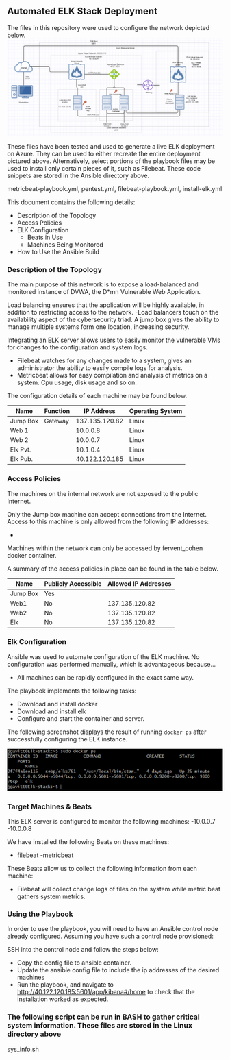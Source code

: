 ## Automated ELK Stack Deployment

The files in this repository were used to configure the network depicted below.
![](Images/network_diagram.PNG)

These files have been tested and used to generate a live ELK deployment on Azure. They can be used to either recreate the entire deployment pictured above. Alternatively, select portions of the playbook files may be used to install only certain pieces of it, such as Filebeat. These code snippets are stored in the Ansible directory above.
 
 
  metricbeat-playbook.yml,
  pentest.yml,
  filebeat-playbook.yml,
  install-elk.yml

This document contains the following details:

- Description of the Topology
- Access Policies
- ELK Configuration
  - Beats in Use
  - Machines Being Monitored
- How to Use the Ansible Build

### Description of the Topology

The main purpose of this network is to expose a load-balanced and monitored instance of DVWA, the D*mn Vulnerable Web Application.

Load balancing ensures that the application will be highly available, in addition to restricting access to the network.
-Load balancers touch on the availability aspect of the cybersecurity triad. A jump box gives the ability to manage multiple systems form one location, increasing security.

Integrating an ELK server allows users to easily monitor the vulnerable VMs for changes to the configuration and system logs.

- Filebeat watches for any changes made to a system, gives an administrator the ability to easily compile logs for analysis.
- Metricbeat allows for easy compilation and analysis of metrics on a system. Cpu usage, disk usage and so on.

The configuration details of each machine may be found below.

| Name     | Function | IP Address    | Operating System |
|----------|----------|---------------|------------------|
| Jump Box | Gateway  |137.135.120.82 | Linux            |
| Web 1    |          | 10.0.0.8      | Linux            |
| Web 2    |          | 10.0.0.7      | Linux            |
| Elk Pvt. |          | 10.1.0.4      | Linux            |
| Elk Pub. |          | 40.122.120.185| Linux                 |

### Access Policies

The machines on the internal network are not exposed to the public Internet.

Only the Jump box machine can accept connections from the Internet. Access to this machine is only allowed from the following IP addresses:

- <Home ip address>

Machines within the network can only be accessed by fervent_cohen docker container.

A summary of the access policies in place can be found in the table below.

| Name     | Publicly Accessible | Allowed IP Addresses |
|----------|---------------------|----------------------|
| Jump Box | Yes                 |   <Home ip address>  |
| Web1     | No                  |   137.135.120.82     |
| Web2     | No                  |   137.135.120.82     |
| Elk      | No                  |   137.135.120.82     |

### Elk Configuration

Ansible was used to automate configuration of the ELK machine. No configuration was performed manually, which is advantageous because...

- All machines can be rapidly configured in the exact same way.

The playbook implements the following tasks:

- Download and install docker
- Download and install elk
- Configure and start the container and server.

The following screenshot displays the result of running `docker ps` after successfully configuring the ELK instance.

![](Images/docker_ps_output.png)

### Target Machines & Beats

This ELK server is configured to monitor the following machines:
-10.0.0.7
-10.0.0.8

We have installed the following Beats on these machines:

- filebeat
-metricbeat

These Beats allow us to collect the following information from each machine:

- Filebeat will collect change logs of files on the system while metric beat gathers system metrics.

### Using the Playbook

In order to use the playbook, you will need to have an Ansible control node already configured. Assuming you have such a control node provisioned:

SSH into the control node and follow the steps below:

- Copy the config file to ansible container.
- Update the ansible config file to include the ip addresses of the desired machines
- Run the playbook, and navigate to <http://40.122.120.185:5601/app/kibana#/home> to check that the installation worked as expected.

### The following script can be run in BASH to gather critical system information. These files are stored in the Linux directory above

sys_info.sh
